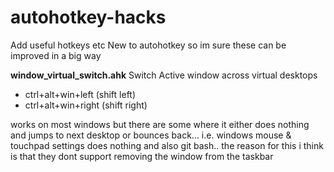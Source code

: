# autohotkey-hacks

Add useful hotkeys etc
New to autohotkey so im sure these can be improved in a big way

**window_virtual_switch.ahk**
Switch Active window across virtual desktops
* ctrl+alt+win+left (shift left)
* ctrl+alt+win+right (shift right)

works on most windows but there are some where it either does nothing and jumps to next desktop or bounces back... 
i.e. windows mouse & touchpad settings does nothing and also git bash.. the reason for this i think is that they dont support removing the window from the taskbar
